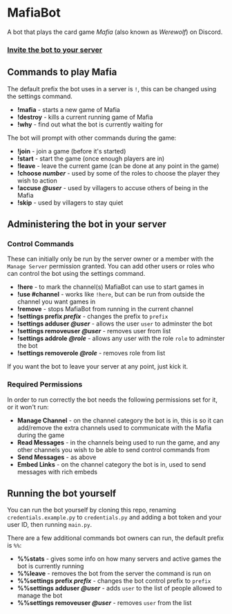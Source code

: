 # MafiaBot
A bot that plays the card game *Mafia* (also known as *Werewolf*) on Discord.

### [Invite the bot to your server](https://discordapp.com/oauth2/authorize?scope=bot&client_id=690010035086164041)

## Commands to play Mafia
The default prefix the bot uses in a server is `!`, this can be changed using the settings command. 

* **!mafia** - starts a new game of Mafia
* **!destroy** - kills a current running game of Mafia
* **!why** - find out what the bot is currently waiting for

The bot will prompt with other commands during the game:

* **!join** - join a game (before it's started)
* **!start** - start the game (once enough players are in)
* **!leave** - leave the current game (can be done at any point in the game)
* **!choose *number*** - used by some of the roles to choose the player they wish to action
* **!accuse *@user*** - used by villagers to accuse others of being in the Mafia
* **!skip** - used by villagers to stay quiet

## Administering the bot in your server
### Control Commands
These can initially only be run by the server owner or a member with the `Manage Server` permission granted. You can add other users or roles who can control the bot using the settings command.

* **!here** - to mark the channel(s) MafiaBot can use to start games in
* **!use #channel** - works like `!here`, but can be run from outside the channel you want games in
* **!remove** - stops MafiaBot from running in the current channel
* **!settings prefix *prefix*** - changes the prefix to `prefix`
* **!settings adduser *@user*** - allows the user `user` to adminster the bot
* **!settings removeuser *@user*** - removes user from list
* **!settings addrole *@role*** - allows any user with the role `role` to adminster the bot
* **!settings removerole *@role*** - removes role from list

If you want the bot to leave your server at any point, just kick it.

### Required Permissions
In order to run correctly the bot needs the following permissions set for it, or it won't run:

* **Manage Channel** - on the channel category the bot is in, this is so it can add/remove the extra channels used to communicate with the Mafia during the game
* **Read Messages** - in the channels being used to run the game, and any other channels you wish to be able to send control commands from
* **Send Messages** - as above
* **Embed Links** - on the channel category the bot is in, used to send messages with rich embeds

## Running the bot yourself
You can run the bot yourself by cloning this repo, renaming `credentials.example.py` to `credentials.py` and adding a bot token and your user ID, then running `main.py`.

There are a few additional commands bot owners can run, the default prefix is `%%`:

* **%%stats** - gives some info on how many servers and active games the bot is currently running
* **%%leave** - removes the bot from the server the command is run on
* **%%settings prefix *prefix*** - changes the bot control prefix to `prefix`
* **%%settings adduser *@user*** - adds `user` to the list of people allowed to manage the bot
* **%%settings removeuser *@user*** - removes `user` from the list

<!--* **%%log *n*** - returns the last `n` lines of the bot log (up to the maximum Discord message length)-->




